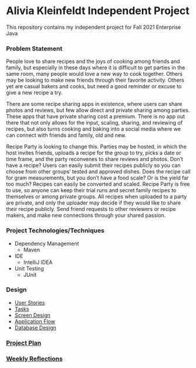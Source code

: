 # Alivia Kleinfeldt Independent Project

This repository contains my independent project for Fall 2021 Enterprise Java

### Problem Statement 

People love to share recipes and the joys of cooking among friends and family, but especially in these days where it is 
difficult to get parties in the same room, many people would love a new way to cook together. Others may be looking to 
make new friends through their favorite activity. Others yet are casual bakers and cooks, but need a good reminder or 
excuse to give a new recipe a try.

There are some recipe sharing apps in existence, where users can share photos and reviews, but few allow direct and 
private sharing among parties. These apps that have private sharing cost a premium. There is no app out there that not 
only allows for the input, scaling, sharing, and reviewing of recipes, but also turns cooking and baking into a social 
media where we can connect with friends and family, old and new.

Recipe Party is looking to change this. Parties may be hosted, in which the host invites friends, uploads a recipe for 
the group to try, picks a date or time frame, and the party reconvenes to share reviews and photos. Don’t have a recipe? 
Users can easily submit their recipes publicly so you can choose from other groups’ tested and approved dishes. Does the 
recipe call for gram measurements, but you don’t have a food scale? Or is the yield far too much? Recipes can easily be 
converted and scaled. Recipe Party is free to use, so anyone can keep their trial runs and secret family recipes to 
themselves or among private groups. All recipes when uploaded to a party are private, and only the uploader may decide 
if they would like to share their recipe publicly. Send friend requests to other reviewers or recipe makers, and make 
new connections through your shared passion.

### Project Technologies/Techniques
+ Dependency Management
    + Maven
+ IDE
    + IntelliJ IDEA
+ Unit Testing
    + JUnit

### Design
+ [User Stories](userStories.md)
+ [Tasks](tasks.md)
+ [Screen Design](screenDesign.md)
+ [Application Flow](applicationFlow.md)
+ [Database Design](databaseDesign.md)

### [Project Plan](projectPlan.md)

### [Weekly Reflections](reflections.md)